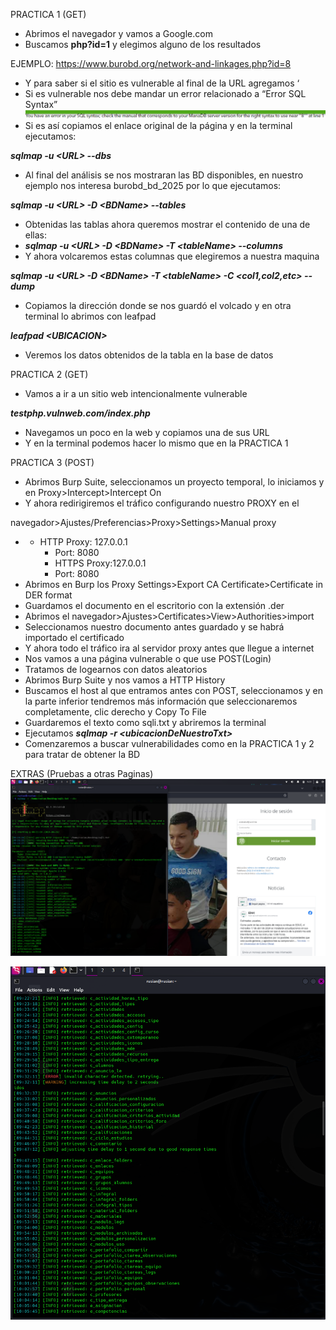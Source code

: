PRACTICA 1 (GET)

- Abrimos el navegador y vamos a Google.com
- Buscamos **php?id=1** y elegimos alguno de los resultados

EJEMPLO: <https://www.burobd.org/network-and-linkages.php?id=8>

- Y para saber si el sitio es vulnerable al final de la URL agregamos ‘
- Si es vulnerable nos debe mandar un error relacionado a “Error SQL Syntax”
![MENSAJE DE ERROR RECIBIDO](../assets/image66.png)
- Si es así copiamos el enlace original de la página y en la terminal ejecutamos:

**_sqlmap -u &lt;URL&gt; --dbs_**

- Al final del análisis se nos mostraran las BD disponibles, en nuestro ejemplo nos interesa burobd_bd_2025 por lo que ejecutamos:

**_sqlmap -u &lt;URL&gt; -D &lt;BDName&gt; --tables_**

- Obtenidas las tablas ahora queremos mostrar el contenido de una de ellas:
- **_sqlmap -u &lt;URL&gt; -D &lt;BDName&gt; -T &lt;tableName&gt; --columns_**
- Y ahora volcaremos estas columnas que elegiremos a nuestra maquina

**_sqlmap -u &lt;URL&gt; -D &lt;BDName&gt; -T &lt;tableName&gt; -C &lt;col1,col2,etc&gt; --dump_**

- Copiamos la dirección donde se nos guardó el volcado y en otra terminal lo abrimos con leafpad

**_leafpad &lt;UBICACION&gt;_**

- Veremos los datos obtenidos de la tabla en la base de datos

PRACTICA 2 (GET)

- Vamos a ir a un sitio web intencionalmente vulnerable

**_testphp.vulnweb.com/index.php_**

- Navegamos un poco en la web y copiamos una de sus URL
- Y en la terminal podemos hacer lo mismo que en la PRACTICA 1

PRACTICA 3 (POST)

- Abrimos Burp Suite, seleccionamos un proyecto temporal, lo iniciamos y en Proxy>Intercept>Intercept On
- Y ahora redirigiremos el tráfico configurando nuestro PROXY en el

navegador>Ajustes/Preferencias>Proxy>Settings>Manual proxy

- - HTTP Proxy: 127.0.0.1
    - Port: 8080
    - HTTPS Proxy:127.0.0.1
    - Port: 8080
- Abrimos en Burp los Proxy Settings>Export CA Certificate>Certificate in DER format
- Guardamos el documento en el escritorio con la extensión .der
- Abrimos el navegador>Ajustes>Certificates>View>Authorities>import
- Seleccionamos nuestro documento antes guardado y se habrá importado el certificado
- Y ahora todo el tráfico ira al servidor proxy antes que llegue a internet
- Nos vamos a una página vulnerable o que use POST(Login)
- Tratamos de logearnos con datos aleatorios
- Abrimos Burp Suite y nos vamos a HTTP History
- Buscamos el host al que entramos antes con POST, seleccionamos y en la parte inferior tendremos más información que seleccionaremos completamente, clic derecho y Copy To File
- Guardaremos el texto como sqli.txt y abriremos la terminal
- Ejecutamos **_sqlmap -r &lt;ubicacionDeNuestroTxt&gt;_**
- Comenzaremos a buscar vulnerabilidades como en la PRACTICA 1 y 2 para tratar de obtener la BD

EXTRAS (Pruebas a otras Paginas)
![RESULTADO DE LA PRUEBA A UNA PAGINA VULNERABLE](../assets/image67.png)

![OBTENCION DE DATOS DE LA PAGINA VULNERABLE](../assets/image68.png)
